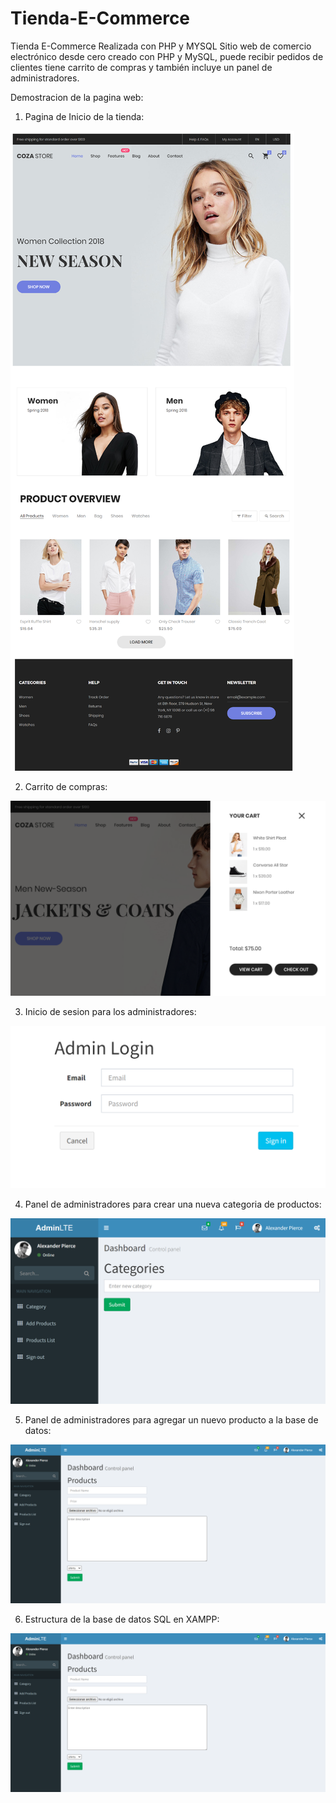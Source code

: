 # Tienda-E-Commerce
Tienda E-Commerce Realizada con PHP y MYSQL
Sitio web de comercio electrónico desde cero creado con PHP y MySQL, puede recibir pedidos de clientes tiene carrito de compras y también incluye un panel de administradores. 

Demostracion de la pagina web: 

1. Pagina de Inicio de la tienda:

![](img/1.png)

2. Carrito de compras:

![](img/2.png)

3. Inicio de sesion para los administradores: 

![](img/3.png)

4. Panel de administradores para crear una nueva categoria de productos:

![](img/4.png)

5. Panel de administradores para agregar un nuevo producto a la base de datos: 

![](img/5.png)

6. Estructura de la base de datos SQL en XAMPP: 

![](img/5.png)

